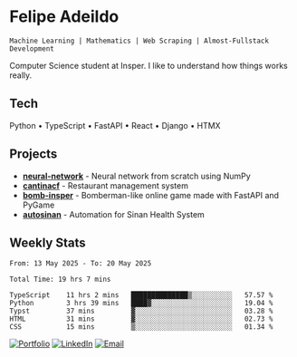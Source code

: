 # Felipe Adeildo

```
Machine Learning | Mathematics | Web Scraping | Almost-Fullstack Development
```

Computer Science student at Insper. I like to understand how things works really.

## Tech
Python • TypeScript • FastAPI • React • Django • HTMX

## Projects
- **[neural-network](https://github.com/felipeadeildo/neural-network)** - Neural network from scratch using NumPy
- **[cantinacf](https://github.com/felipeadeildo/cantinacf)** - Restaurant management system
- **[bomb-insper](https://github.com/insper-dev/bomb)** - Bomberman-like online game made with FastAPI and PyGame 
- **[autosinan](https://github.com/felipeadeildo/autosinan)** - Automation for Sinan Health System

## Weekly Stats
<!--START_SECTION:waka-->

```ansi
From: 13 May 2025 - To: 20 May 2025

Total Time: 19 hrs 7 mins

TypeScript    11 hrs 2 mins   ██████████████▒░░░░░░░░░░   57.57 %
Python        3 hrs 39 mins   ████▓░░░░░░░░░░░░░░░░░░░░   19.04 %
Typst         37 mins         ▓░░░░░░░░░░░░░░░░░░░░░░░░   03.28 %
HTML          31 mins         ▓░░░░░░░░░░░░░░░░░░░░░░░░   02.73 %
CSS           15 mins         ▒░░░░░░░░░░░░░░░░░░░░░░░░   01.34 %
```

<!--END_SECTION:waka-->

[![Portfolio](https://img.shields.io/badge/felipeadeildo.com-FF6B6B?style=flat-square&logo=firefox&logoColor=white)](https://felipeadeildo.com)
[![LinkedIn](https://img.shields.io/badge/LinkedIn-0077B5?style=flat-square&logo=linkedin&logoColor=white)](https://linkedin.com/in/felipeadeildo)
[![Email](https://img.shields.io/badge/Email-D14836?style=flat-square&logo=gmail&logoColor=white)](mailto:contato@felipeadeildo.com)
